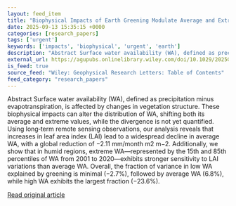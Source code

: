 ```yaml
---
layout: feed_item
title: "Biophysical Impacts of Earth Greening Modulate Average and Extreme Water Availability"
date: 2025-09-13 15:35:15 +0000
categories: [research_papers]
tags: ['urgent']
keywords: ['impacts', 'biophysical', 'urgent', 'earth']
description: "Abstract Surface water availability (WA), defined as precipitation minus evapotranspiration, is affected by changes in vegetation structure"
external_url: https://agupubs.onlinelibrary.wiley.com/doi/10.1029/2025GL117797?af=R
is_feed: true
source_feed: "Wiley: Geophysical Research Letters: Table of Contents"
feed_category: "research_papers"
---
```


Abstract Surface water availability (WA), defined as precipitation minus evapotranspiration, is affected by changes in vegetation structure. These biophysical impacts can alter the distribution of WA, shifting both its average and extreme values, while the divergence is not yet quantified. Using long‐term remote sensing observations, our analysis reveals that increases in leaf area index (LAI) lead to a widespread decline in average WA, with a global reduction of −2.11 mm/month m2 m−2. Additionally, we show that in humid regions, extreme WA—represented by the 15th and 85th percentiles of WA from 2001 to 2020—exhibits stronger sensitivity to LAI variations than average WA. Overall, the fraction of variance in low WA explained by greening is minimal (−2.7%), followed by average WA (6.8%), while high WA exhibits the largest fraction (−23.6%).

[Read original article](https://agupubs.onlinelibrary.wiley.com/doi/10.1029/2025GL117797?af=R)
